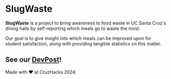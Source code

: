 # SlugWaste

**SlugWaste** is a project to bring awareness to food waste in UC Santa Cruz's dining halls by self-reporting which meals go to waste the most. 

Our goal is to give insight into which meals can be improved upon for student satisfaction, along with providing tangible statistics on this matter.

## See our [DevPost][devpost-link]!

Made with :heart: at CruzHacks 2024.

[devpost-link]: https://devpost.com/software/slug-waste

